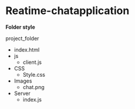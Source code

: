 # Reatime-chatapplication

**Folder style**

project_folder
  - index.html
  - js
    - client.js
  - CSS
    - Style.css
  - Images
    - chat.png
  - Server
    - index.js


